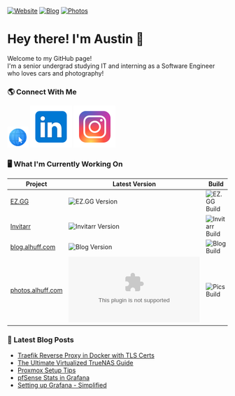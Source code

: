 [![Website](https://img.shields.io/website?down_color=red&down_message=down&label=alhuff.com&up_color=green&up_message=up&url=https%3A%2F%2Falhuff.com)](https://alhuff.com)
[![Blog](https://img.shields.io/website?down_color=red&down_message=down&label=blog.alhuff.com&up_color=green&up_message=up&url=https%3A%2F%2Fblog.alhuff.com)](https://blog.alhuff.com)
[![Photos](https://img.shields.io/website?down_color=red&down_message=down&label=photos.alhuff.com&up_color=green&up_message=up&url=https%3A%2F%2Fblog.alhuff.com)](https://photos.alhuff.com)

# Hey there! I'm Austin 👋
Welcome to my GitHub page! <br>
I'm a senior undergrad studying IT and interning as a Software Engineer who loves cars and photography!

### 🌎 Connect With Me
[![Website](/img/website.png)](https://alhuff.com)
[![Linkedin](/img/linkedin.svg)](https://www.linkedin.com/in/austinlynnhuffman/)
[![Instagram](/img/instagram.svg)](https://www.instagram.com/alhuff_)

### 🖥️ What I'm Currently Working On

| Project                                                           | Latest Version                                                                     | Build                                                                                                                          | Issues                                                                         | Pull Requests                                                                  | Stars                                                                        |
| ----------------------------------------------------------------- | ---------------------------------------------------------------------------------- | ------------------------------------------------------------------------------------------------------------------------------ | ------------------------------------------------------------------------------ | ------------------------------------------------------------------------------ | ---------------------------------------------------------------------------- |
| [EZ.GG](https://github.com/Jellayy/ez.gg)                         | ![EZ.GG Version](https://img.shields.io/github/v/release/jellayy/ez.gg)            | ![EZ.GG Build](https://img.shields.io/github/workflow/status/jellayy/ez.gg/Package%20Application%20with%20Pyinstaller/master)  | ![EZ.GG Issues](https://img.shields.io/github/issues/Jellayy/ez.gg)            | ![EZ.GG PRs](https://img.shields.io/github/issues-pr/jellayy/ez.gg)            | ![EZ.GG Stars](https://img.shields.io/github/stars/Jellayy/ez.gg)            |
| [Invitarr](https://github.com/Jellayy/Invitarr)                   | ![Invitarr Version](https://img.shields.io/github/v/release/jellayy/invitarr)      | ![Invitarr Build](https://img.shields.io/github/workflow/status/jellayy/invitarr/Build%20Docker%20images/master)               | ![Invitarr Issues](https://img.shields.io/github/issues/Jellayy/invitarr)      | ![Invitarr PRs](https://img.shields.io/github/issues-pr/jellayy/invitarr)      | ![Invitarr Stars](https://img.shields.io/github/stars/Jellayy/invitarr)      |
| [blog.alhuff.com](https://github.com/Jellayy/jellayy.github.io)   | ![Blog Version](https://img.shields.io/github/v/release/jellayy/jellayy.github.io) | ![Blog Build](https://img.shields.io/github/workflow/status/jellayy/jellayy.github.io/pages%20build%20and%20deployment/master) | ![Blog Issues](https://img.shields.io/github/issues/Jellayy/jellayy.github.io) | ![Blog PRs](https://img.shields.io/github/issues-pr/jellayy/jellayy.github.io) | ![Blog Stars](https://img.shields.io/github/stars/Jellayy/jellayy.github.io) |
| [photos.alhuff.com](https://github.com/Jellayy/photos.alhuff.com) | ![Pics Version](https://img.shields.io/github/v/release/jellayy/photos.alhuff.com) | ![Pics Build](https://img.shields.io/github/workflow/status/jellayy/photos.alhuff.com/pages%20build%20and%20deployment/master) | ![Pics Issues](https://img.shields.io/github/issues/Jellayy/photos.alhuff.com) | ![Pics PRs](https://img.shields.io/github/issues-pr/jellayy/photos.alhuff.com) | ![Pics Stars](https://img.shields.io/github/stars/Jellayy/photos.alhuff.com) |



### 📕 Latest Blog Posts

<!-- BLOG-POST-LIST:START -->
- [Traefik Reverse Proxy in Docker with TLS Certs](https://blog.alhuff.com/guides/traefik/)
- [The Ultimate Virtualized TrueNAS Guide](https://blog.alhuff.com/guides/ultimate-truenas-guide/)
- [Proxmox Setup Tips](https://blog.alhuff.com/guides/proxmox-setup/)
- [pfSense Stats in Grafana](https://blog.alhuff.com/guides/grafana-pfsense/)
- [Setting up Grafana - Simplified](https://blog.alhuff.com/guides/grafana-setup/)
<!-- BLOG-POST-LIST:END -->
